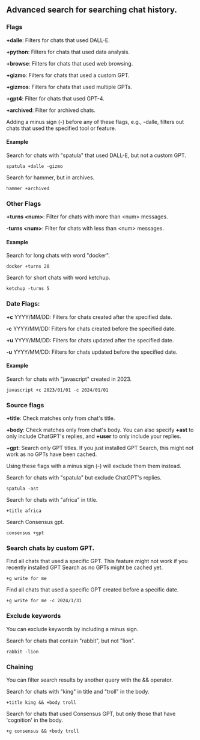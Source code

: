 ## Advanced search for searching chat history.

### Flags 
**+dalle**: Filters for chats that used DALL-E.

**+python**: Filters for chats that used data analysis.  

**+browse**: Filters for chats that used web browsing.   

**+gizmo**: Filters for chats that used a custom GPT.  

**+gizmos**: Filters for chats that used multiple GPTs.   

**+gpt4**: Filter for chats that used GPT-4. 

**+archived**: Filter for archived chats. 

Adding a minus sign (-) before any of these flags, e.g., -dalle, filters out chats that used the specified tool or feature.

#### Example  
Search for chats with "spatula" that used DALL-E, but not a custom GPT. 
```text
spatula +dalle -gizmo  
```

Search for hammer, but in archives. 
```text
hammer +archived 
```

### Other Flags
**+turns \<num\>**: Filter for chats with more than \<num\> messages.   

**-turns \<num\>**: Filter for chats with less than \<num\> messages. 

#### Example  
Search for long chats with word "docker".
```text
docker +turns 20
```

Search for short chats with word ketchup. 
```text
ketchup -turns 5 
```


### Date Flags:
**+c** YYYY/MM/DD: Filters for chats created after the specified date.  

**-c** YYYY/MM/DD: Filters for chats created before the specified date.  

**+u** YYYY/MM/DD: Filters for chats updated after the specified date.  

**-u** YYYY/MM/DD: Filters for chats updated before the specified date.  

#### Example  
Search for chats with "javascript" created in 2023. 
```text
javascript +c 2023/01/01 -c 2024/01/01 
```

### Source flags 
**+title**: Check matches only from chat's title.  

**+body**: Check matches only from chat's body. You can also specify **+ast** to only include ChatGPT's replies, and **+user** to only include your replies.    

+**gpt**: Search only GPT titles. If you just installed GPT Search, this might not work as no GPTs have been cached. 

Using these flags with a minus sign (-) will exclude them them instead. 

Search for chats with "spatula" but exclude ChatGPT's replies. 
```text
spatula -ast  
```

Search for chats with "africa" in title. 

```
+title africa 
```

Search Consensus gpt. 

```
consensus +gpt 
```

### Search chats by custom GPT.

Find all chats that used a specific GPT. This feature might not work if you recently installed GPT Search as no GPTs might be cached yet. 
```
+g write for me 
```

Find all chats that used a specific GPT created before a specific date.
```
+g write for me -c 2024/1/31
```


### Exclude keywords  
You can exclude keywords by including a minus sign. 

Search for chats that contain "rabbit", but not "lion".

```
rabbit -lion 
```

### Chaining
You can filter search results by another query with the && operator. 

Search for chats with "king" in title and "troll" in the body. 
```text
+title king && +body troll
```


Search for chats that used Consensus GPT, but only those that have 'cognition' in the body. 
```text
+g consensus && +body troll
```

